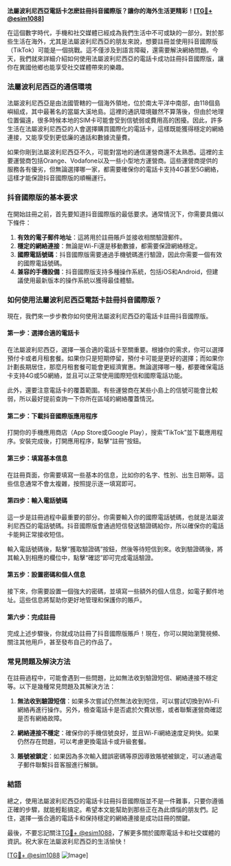 **法屬波利尼西亞電話卡怎麽註冊抖音國際版？讓你的海外生活更精彩！[[TG💪+ @esim1088](https://t.me/s/esim1088)]**

在這個數字時代，手機和社交媒體已經成為我們生活中不可或缺的一部分。對於那些生活在海外，尤其是法屬波利尼西亞的朋友來說，想要註冊並使用抖音國際版（TikTok）可能是一個挑戰。這不僅涉及到語言障礙，還需要解決網絡問題。今天，我們就來詳細介紹如何使用法屬波利尼西亞的電話卡成功註冊抖音國際版，讓你在異國他鄉也能享受社交媒體帶來的樂趣。

### 法屬波利尼西亞的通信環境

法屬波利尼西亞是由法國管轄的一個海外領地，位於南太平洋中南部，由118個島嶼組成，其中最著名的當屬大溪地島。這裡的通訊環境雖然不算落後，但由於地理位置偏遠，很多時候本地的SIM卡可能會受到信號弱或費用高的困擾。因此，許多生活在法屬波利尼西亞的人會選擇購買國際化的電話卡，這樣既能獲得穩定的網絡連接，又能享受到更低廉的通話和數據流量費。

如果你剛到法屬波利尼西亞不久，可能對當地的通信運營商還不太熟悉。這裡的主要運營商包括Orange、Vodafone以及一些小型地方運營商。這些運營商提供的服務各有優劣，但無論選擇哪一家，都需要確保你的電話卡支持4G甚至5G網絡，這樣才能保證抖音國際版的順暢運行。

### 抖音國際版的基本要求

在開始註冊之前，首先要知道抖音國際版的最低要求。通常情況下，你需要具備以下條件：

1. **有效的電子郵件地址**：這將用於註冊賬戶並接收相關驗證郵件。
2. **穩定的網絡連接**：無論是Wi-Fi還是移動數據，都需要保證網絡穩定。
3. **國際電話號碼**：抖音國際版需要通過手機號碼進行驗證，因此你需要一個有效的國際電話號碼。
4. **兼容的手機設備**：抖音國際版支持多種操作系統，包括iOS和Android，但建議使用最新版本的操作系統以獲得最佳體驗。

### 如何使用法屬波利尼西亞電話卡註冊抖音國際版？

現在，我們來一步步教你如何使用法屬波利尼西亞的電話卡註冊抖音國際版。

#### 第一步：選擇合適的電話卡

在法屬波利尼西亞，選擇一張合適的電話卡至關重要。根據你的需求，你可以選擇預付卡或者月租套餐。如果你只是短期停留，預付卡可能是更好的選擇；而如果你計劃長期居住，那麼月租套餐可能會更經濟實惠。無論選擇哪一種，都要確保電話卡支持4G或5G網絡，並且可以正常使用國際短信和國際電話功能。

此外，還要注意電話卡的覆蓋範圍。有些運營商在某些小島上的信號可能會比較弱，所以最好提前查詢一下你所在區域的網絡覆蓋情況。

#### 第二步：下載抖音國際版應用程序

打開你的手機應用商店（App Store或Google Play），搜索“TikTok”並下載應用程序。安裝完成後，打開應用程序，點擊“註冊”按鈕。

#### 第三步：填寫基本信息

在註冊頁面，你需要填寫一些基本的信息，比如你的名字、性別、出生日期等。這些信息通常不會太複雜，按照提示逐一填寫即可。

#### 第四步：輸入電話號碼

這一步是註冊過程中最重要的部分。你需要輸入你的國際電話號碼，也就是法屬波利尼西亞的電話號碼。抖音國際版會通過短信發送驗證碼給你，所以確保你的電話卡能夠正常接收短信。

輸入電話號碼後，點擊“獲取驗證碼”按鈕，然後等待短信到來。收到驗證碼後，將其輸入到相應的欄位中，點擊“確認”即可完成電話驗證。

#### 第五步：設置密碼和個人信息

接下來，你需要設置一個強大的密碼，並填寫一些額外的個人信息，如電子郵件地址。這些信息將幫助你更好地管理和保護你的賬戶。

#### 第六步：完成註冊

完成上述步驟後，你就成功註冊了抖音國際版賬戶！現在，你可以開始瀏覽視頻、關注其他用戶，甚至發布自己的作品了。

### 常見問題及解決方法

在註冊過程中，可能會遇到一些問題，比如無法收到驗證短信、網絡連接不穩定等。以下是幾種常見問題及其解決方法：

1. **無法收到驗證短信**：如果多次嘗試仍然無法收到短信，可以嘗試切換到Wi-Fi網絡再進行操作。另外，檢查電話卡是否處於欠費狀態，或者聯繫運營商確認是否有網絡故障。

2. **網絡連接不穩定**：確保你的手機信號良好，並且Wi-Fi網絡速度足夠快。如果仍然存在問題，可以考慮更換電話卡或升級套餐。

3. **賬號被鎖定**：如果因為多次輸入錯誤密碼等原因導致賬號被鎖定，可以通過電子郵件聯繫抖音客服進行解鎖。

### 結語

總之，使用法屬波利尼西亞的電話卡註冊抖音國際版並不是一件難事，只要你遵循正確的步驟，就能輕鬆搞定。希望本文能幫助到那些正在為此煩惱的朋友們。記住，選擇一張合適的電話卡和保持穩定的網絡連接是成功註冊的關鍵。

最後，不要忘記關注[TG💪+ @esim1088](https://t.me/s/esim1088)，了解更多關於國際電話卡和社交媒體的資訊。祝大家在法屬波利尼西亞的生活愉快！

[[TG💪+ @esim1088](https://t.me/s/esim1088) ![Image](https://i.postimg.cc/4NQfJmqS/Snipaste-2025-05-13-00-14-12.png)]